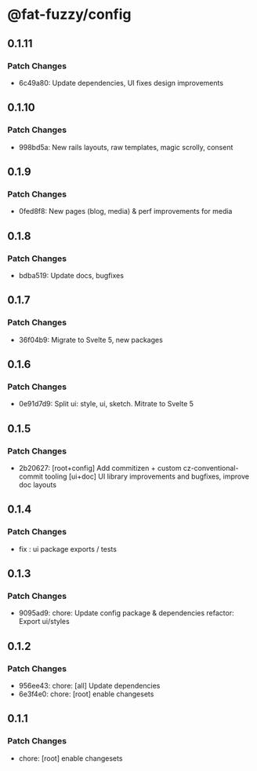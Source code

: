 # @fat-fuzzy/config

## 0.1.11

### Patch Changes

- 6c49a80: Update dependencies, UI fixes design improvements

## 0.1.10

### Patch Changes

- 998bd5a: New rails layouts, raw templates, magic scrolly, consent

## 0.1.9

### Patch Changes

- 0fed8f8: New pages (blog, media) & perf improvements for media

## 0.1.8

### Patch Changes

- bdba519: Update docs, bugfixes

## 0.1.7

### Patch Changes

- 36f04b9: Migrate to Svelte 5, new packages

## 0.1.6

### Patch Changes

- 0e91d7d9: Split ui: style, ui, sketch. Mitrate to Svelte 5

## 0.1.5

### Patch Changes

- 2b20627: [root+config] Add commitizen + custom cz-conventional-commit tooling
  [ui+doc] UI library improvements and bugfixes, improve doc layouts

## 0.1.4

### Patch Changes

- fix : ui package exports / tests

## 0.1.3

### Patch Changes

- 9095ad9: chore: Update config package & dependencies
  refactor: Export ui/styles

## 0.1.2

### Patch Changes

- 956ee43: chore: [all] Update dependencies
- 6e3f4e0: chore: [root] enable changesets

## 0.1.1

### Patch Changes

- chore: [root] enable changesets
